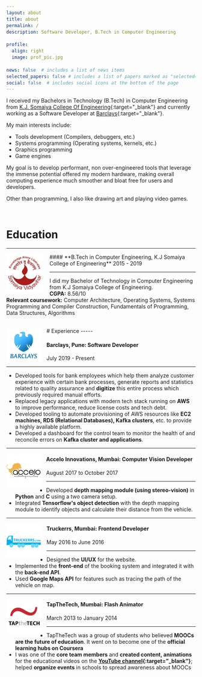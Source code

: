 ```yaml
---
layout: about
title: about
permalink: /
description: Software Developer, B.Tech in Computer Engineering

profile:
  align: right
  image: prof_pic.jpg

news: false  # includes a list of news items
selected_papers: false # includes a list of papers marked as "selected={true}"
social: false  # includes social icons at the bottom of the page
---
```


I received my Bachelors in Technology (B.Tech) in Computer Engineering from [K.J. Somaiya College Of Engineering](https://kjsce.somaiya.edu){:target="\_blank"} and currently working as a Software Developer at [Barclays](https://home.barclays){:target="\_blank"}. 

My main interests include:
- Tools development (Compilers, debuggers, etc.)
- Systems programming (Operating systems, kernels, etc.)
- Graphics programming 
- Game engines

My goal is to develop performant, non over-engineered tools that leverage the immense potential offered my modern hardware, making overall computing experience much smoother and bloat free for users and developers.

Other than programming, I also like drawing art and playing video games.

<br>

# Education

-----

<img align="left" width="100" src="../assets/img/somaiya.jpg" style="padding-right:15px">
#### **B.Tech in Computer Engineering, K.J Somaiya College of Engineering**
2015 - 2019 

-----
I did my Bachelor of Technology in Computer Engineering from K.J Somaiya College of Engineering. 
<br>
<strong>CGPA:</strong> 8.56/10 <br> 
<strong>Relevant coursework:</strong> Computer Architecture, Operating Systems, Systems Programming and Compiler Construction, Fundamentals of Programming, Data Structures, Algorithms<br>

<br>
# Experience
-----

<img align="left" width="92" src="../assets/img/barclays.png" style="padding-right:15px">

#### **Barclays, Pune: Software Developer**
July 2019 - Present

----- 
- Developed tools for bank employees which help them analyze customer experience with certain bank processes, generate reports and statistics related to quality assurance and <strong>digitize</strong> this entire process which previously required manual efforts.
- Replaced legacy applications with modern tech stack running on <strong>AWS</strong> to improve performance, reduce license costs and tech debt.
- Developed tooling to automate provisioning of AWS resources like <strong>EC2 machines, RDS (Relational Databases), Kafka clusters</strong>, etc. to provide a highly available platform.
- Developed a dashboard for the control team to monitor the health of and reconcile errors on <strong>Kafka cluster and applications</strong>.

-----

<img align="left" width="91" src="../assets/img/accelo.jpg" style="padding-right:15px">

#### **Accelo Innovations, Mumbai: Computer Vision Developer**
August 2017 to October 2017

-----
- Developed <strong>depth mapping module (using stereo-vision)</strong> in <strong>Python</strong> and <strong>C</strong> using a two camera setup.
- Integrated <strong>Tensorflow's object detection</strong> with the depth mapping module to identify objects and calculate their distance from the vehicle.

-----

<img align="left" width="92" src="../assets/img/truckerrs.png" style="padding-right:15px">

#### **Truckerrs, Mumbai: Frontend Developer**
May 2016 to June 2016

-----
- Designed the <strong>UI/UX</strong> for the website.
- Implemented the <strong>front-end</strong> of the booking system and integrated it with the <strong>back-end API</strong>.
- Used <strong>Google Maps API</strong> for features such as tracing the path of the vehicle on map.

-----

<img align="left" width="92" src="../assets/img/tapthetech.png" style="padding-right:15px">

#### **TapTheTech, Mumbai: Flash Animator**
March 2013 to January 2014

-----
- TapTheTech was a group of students who believed <strong>MOOCs are the future of education</strong>. It went on to become one of the <strong>official learning hubs on Coursera</strong>
- I was one of the <strong>core team members</strong> and <strong>created content, animations</strong> for the educational videos on the <strong>[YouTube channel](https://www.youtube.com/user/TAPtheTECH){:target="\_blank"}</strong>; helped <strong>organize events</strong> in schools to spread awareness about MOOCs